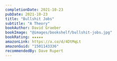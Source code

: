```yaml
---
completionDate: 2021-10-23
pubDate: 2021-10-23
title: "Bullshit Jobs"
subtitle: "A Theory"
bookAuthor: David Graeber
bookImage: "@images/bookshelf/bullshit-jobs.jpg"
bookRating: ★★★★★
amazonLink: https://a.co/d/4DtMqLt
amazonGuid: "1501143336"
recommendedBy: Dave Rupert
---
```

